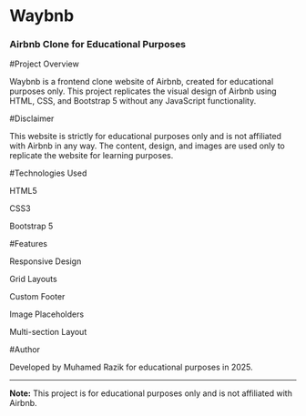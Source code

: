 # Waybnb
### Airbnb Clone for Educational Purposes

#Project Overview

Waybnb is a frontend clone website of Airbnb, created for educational purposes only. This project replicates the visual design of Airbnb using HTML, CSS, and Bootstrap 5 without any JavaScript functionality.

#Disclaimer

This website is strictly for educational purposes only and is not affiliated with Airbnb in any way. The content, design, and images are used only to replicate the website for learning purposes.

#Technologies Used

HTML5

CSS3

Bootstrap 5

#Features

Responsive Design

Grid Layouts

Custom Footer

Image Placeholders

Multi-section Layout

#Author

Developed by Muhamed Razik for educational purposes in 2025.

---

**Note:** This project is for educational purposes only and is not affiliated with Airbnb.
